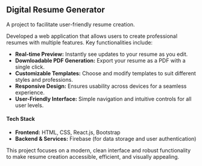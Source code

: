 ## Digital Resume Generator

A project to facilitate user-friendly resume creation.

Developed a web application that allows users to create professional resumes with multiple features. Key functionalities include:

- **Real-time Preview:** Instantly see updates to your resume as you edit.
- **Downloadable PDF Generation:** Export your resume as a PDF with a single click.
- **Customizable Templates:** Choose and modify templates to suit different styles and professions.
- **Responsive Design:** Ensures usability across devices for a seamless experience.
- **User-Friendly Interface:** Simple navigation and intuitive controls for all user levels.

#### Tech Stack

- **Frontend:** HTML, CSS, React.js, Bootstrap  
- **Backend & Services:** Firebase (for data storage and user authentication)

This project focuses on a modern, clean interface and robust functionality to make resume creation accessible, efficient, and visually appealing.
